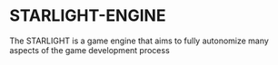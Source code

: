 # STARLIGHT-ENGINE
The STARLIGHT is a game engine that aims to fully autonomize many aspects of the game development process
